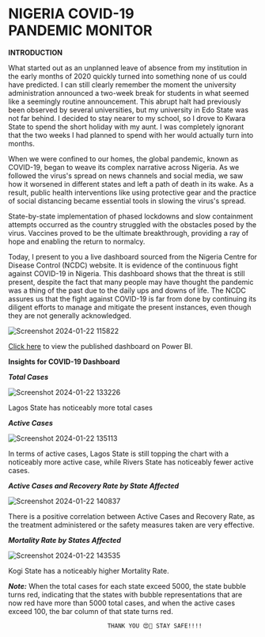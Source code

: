 # NIGERIA COVID-19 PANDEMIC MONITOR

**INTRODUCTION**

What started out as an unplanned leave of absence from my institution in the early months of 2020 quickly turned into something none of us could have predicted. I can still clearly remember the moment the university administration announced a two-week break for students in what seemed like a seemingly routine announcement. This abrupt halt had previously been observed by several universities, but my university in Edo State was not far behind. I decided to stay nearer to my school, so I drove to Kwara State to spend the short holiday with my aunt. I was completely ignorant that the two weeks I had planned to spend with her would actually turn into months.

When we were confined to our homes, the global pandemic, known as COVID-19, began to weave its complex narrative across Nigeria. As we followed the virus's spread on news channels and social media, we saw how it worsened in different states and left a path of death in its wake. As a result, public health interventions like using protective gear and the practice of social distancing became essential tools in slowing the virus's spread.

State-by-state implementation of phased lockdowns and slow containment attempts occurred as the country struggled with the obstacles posed by the virus. Vaccines proved to be the ultimate breakthrough, providing a ray of hope and enabling the return to normalcy.

Today, I present to you a live dashboard sourced from the Nigeria Centre for Disease Control (NCDC) website. It is evidence of the continuous fight against COVID-19 in Nigeria. This dashboard shows that the threat is still present, despite the fact that many people may have thought the pandemic was a thing of the past due to the daily ups and downs of life. The NCDC assures us that the fight against COVID-19 is far from done by continuing its diligent efforts to manage and mitigate the present instances, even though they are not generally acknowledged.

![Screenshot 2024-01-22 115822](https://github.com/Adekolaau/Polished-data-hub/assets/128713981/ecc9a866-bcea-4063-bdd0-3a7be34eadb0)

[Click here](https://app.powerbi.com/groups/me/reports/d685432d-20a2-4137-9d03-0c8fb744b4cb/ReportSection?experience=power-bi) to view the published dashboard on Power BI.

**Insights for COVID-19 Dashboard**

**_Total Cases_**

![Screenshot 2024-01-22 133226](https://github.com/Adekolaau/Polished-data-hub/assets/128713981/d54d00b8-630c-4e02-b5ef-9711f0947b51)

Lagos State has noticeably more total cases

**_Active Cases_**

![Screenshot 2024-01-22 135113](https://github.com/Adekolaau/Polished-data-hub/assets/128713981/08c91f91-e04d-4212-96dc-db3fafaa9fda)

In terms of active cases, Lagos State is still topping the chart with a noticeably more active case, while Rivers State has noticeably fewer active cases.

**_Active Cases and Recovery Rate by State Affected_**

![Screenshot 2024-01-22 140837](https://github.com/Adekolaau/Polished-data-hub/assets/128713981/48715228-418d-4147-8d33-6be4d63b2a39)

There is a positive correlation between Active Cases and Recovery Rate, as the treatment administered or the safety measures taken are very effective.

**_Mortality Rate by States Affected_**

![Screenshot 2024-01-22 143535](https://github.com/Adekolaau/Polished-data-hub/assets/128713981/71026aab-5756-45f5-83c4-9dd34f280706)

Kogi State has a noticeably higher Mortality Rate.

**_Note:_** When the total cases for each state exceed 5000, the state bubble turns red, indicating that the states with bubble representations that are now red have more than 5000 total cases, and when the active cases exceed 100, the bar column of that state turns red.

                                THANK YOU 😍👏 STAY SAFE!!!!
